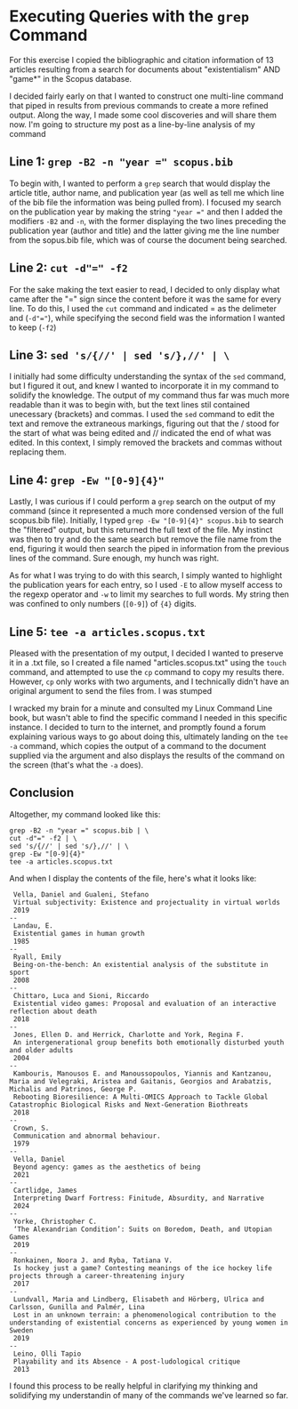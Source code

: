 # Executing Queries with the `grep` Command
For this exercise I copied the bibliographic and citation information of 13 articles resulting from a search 
for documents about "existentialism" AND "game*" in the Scopus database.  

I decided fairly early on that I wanted to construct one multi-line command that piped in results from previous
commands to create a more refined output. Along the way, I made some cool discoveries and will share them now.
I'm going to structure my post as a line-by-line analysis of my command

## Line 1: `grep -B2 -n "year =" scopus.bib`
To begin with, I wanted to perform a `grep` search that would display the article title, author name, and publication
year (as well as tell me which line of the bib file the information was being pulled from). I focused my search on
the publication year by making the string `"year ="` and then I added the modifiers `-B2` and `-n`, with the former 
displaying the two lines preceding the publication year (author and title) and the latter giving me the line number
from the sopus.bib file, which was of course the document being searched.

## Line 2: `cut -d"=" -f2`
For the sake making the text easier to read, I decided to only display what came after the "=" sign since the content
before it was the same for every line. To do this, I used the `cut` command and indicated = as the delimeter and (`-d"="`), 
while specifying the second field was the information I wanted to keep (`-f2`)

## Line 3: `sed 's/{//' | sed 's/},//' | \`
I initially had some difficulty understanding the syntax of the `sed` command, but I figured it out, and knew I wanted
to incorporate it in my command to solidify the knowledge. The output of my command thus far was much more readable than
it was to begin with, but the text lines stil contained unecessary {brackets} and commas. I used the `sed` command to edit
the text and remove the extraneous markings, figuring out that the / stood for the start of what was being edited and // 
indicated the end of what was edited. In this context, I simply removed the brackets and commas without replacing them.

## Line 4: `grep -Ew "[0-9]{4}"`
Lastly, I was curious if I could perform a `grep` search on the output of my command (since it represented a much more condensed
version of the full scopus.bib file). Initially, I typed `grep -Ew "[0-9]{4}" scopus.bib` to search the "filtered" output, but this
returned the full text of the file. My instinct was then to try and do the same search but remove the file name from the end, figuring
it would then search the piped in information from the previous lines of the command. Sure enough, my hunch was right.

As for what I was trying to do with this search, I simply wanted to highlight the publication years for each entry, so I used `-E` to
allow myself access to the regexp operator and `-w` to limit my searches to full words. My string then was confined to only numbers 
(`[0-9]`) of `{4}` digits.

## Line 5: `tee -a articles.scopus.txt`
Pleased with the presentation of my output, I decided I wanted to preserve it in a .txt file, so I created a file named "articles.scopus.txt" 
using the `touch` command, and attempted to use the `cp` command to copy my results there. However, `cp` only works with two arguments, and 
I technically didn't have an original argument to send the files from. I was stumped

I wracked my brain for a minute and consulted my Linux Command Line book, but wasn't able to find the specific command I needed in this specific
instance. I decided to turn to the internet, and promptly found a forum explaining various ways to go about doing this, ultimately 
landing on the `tee -a` command, which copies the output of a command to the document supplied via the argument and also displays
the results of the command on the screen (that's what the `-a` does).

## Conclusion
Altogether, my command looked like this:
```
grep -B2 -n "year =" scopus.bib | \
cut -d"=" -f2 | \
sed 's/{//' | sed 's/},//' | \
grep -Ew "[0-9]{4}"
tee -a articles.scopus.txt
```
And when I display the contents of the file, here's what it looks like:
```
 Vella, Daniel and Gualeni, Stefano
 Virtual subjectivity: Existence and projectuality in virtual worlds
 2019
--
 Landau, E.
 Existential games in human growth
 1985
--
 Ryall, Emily
 Being-on-the-bench: An existential analysis of the substitute in sport
 2008
--
 Chittaro, Luca and Sioni, Riccardo
 Existential video games: Proposal and evaluation of an interactive reflection about death
 2018
--
 Jones, Ellen D. and Herrick, Charlotte and York, Regina F.
 An intergenerational group benefits both emotionally disturbed youth and older adults
 2004
--
 Kambouris, Manousos E. and Manoussopoulos, Yiannis and Kantzanou, Maria and Velegraki, Aristea and Gaitanis, Georgios and Arabatzis, Michalis and Patrinos, George P.
 Rebooting Bioresilience: A Multi-OMICS Approach to Tackle Global Catastrophic Biological Risks and Next-Generation Biothreats
 2018
--
 Crown, S.
 Communication and abnormal behaviour.
 1979
--
 Vella, Daniel
 Beyond agency: games as the aesthetics of being
 2021
--
 Cartlidge, James
 Interpreting Dwarf Fortress: Finitude, Absurdity, and Narrative
 2024
--
 Yorke, Christopher C.
 ‘The Alexandrian Condition’: Suits on Boredom, Death, and Utopian Games
 2019
--
 Ronkainen, Noora J. and Ryba, Tatiana V.
 Is hockey just a game? Contesting meanings of the ice hockey life projects through a career-threatening injury
 2017
--
 Lundvall, Maria and Lindberg, Elisabeth and Hörberg, Ulrica and Carlsson, Gunilla and Palmér, Lina
 Lost in an unknown terrain: a phenomenological contribution to the understanding of existential concerns as experienced by young women in Sweden
 2019
--
 Leino, Olli Tapio
 Playability and its Absence - A post-ludological critique
 2013
```
I found this process to be really helpful in clarifying my thinking and solidifying my understandin of many of the commands we've learned so far.
